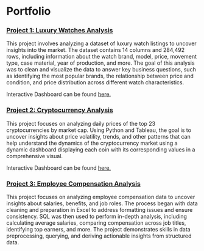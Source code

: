 # Portfolio


### [Project 1: Luxury Watches Analysis](https://github.com/MuhraHussain/Luxury-Watches-Analysis)

This project involves analyzing a dataset of luxury watch listings to uncover insights into the market. The dataset contains 14 columns and 284,492 rows, including information about the watch brand, model, price, movement type, case material, year of production, and more. The goal of this analysis was to clean and visualize the data to answer key business questions, such as identifying the most popular brands, the relationship between price and condition, and price distribution across different watch characteristics.

Interactive Dashboard can be found [here.](https://public.tableau.com/views/LuxuryWatchesPriceAnalysis/PricingDashboard?:language=en-US&:sid=&:redirect=auth&:display_count=n&:origin=viz_share_link)


### [Project 2: Cryptocurrency Analysis](https://github.com/MuhraHussain/Cryptocurrency-Analysis)

This project focuses on analyzing daily prices of the top 23 cryptocurrencies by market cap. Using Python and Tableau, the goal is to uncover insights about price volatility, trends, and other patterns that can help understand the dynamics of the cryptocurrency market using a dynamic dashboard displaying each coin with its corresponding values in a comprehensive visual.

Interactive Dashboard can be found [here.](https://public.tableau.com/views/Cryptocurrency_analysis/CryptocurrencyDashboard?:language=en-US&:sid=&:redirect=auth&:display_count=n&:origin=viz_share_link)


### [Project 3: Employee Compensation Analysis](https://github.com/MuhraHussain/Employee-Compensation-Analysis)

This project focuses on analyzing employee compensation data to uncover insights about salaries, benefits, and job roles. The process began with data cleaning and preparation in Excel to address formatting issues and ensure consistency. SQL was then used to perform in-depth analysis, including calculating average salaries, comparing compensation across job titles, identifying top earners, and more. The project demonstrates skills in data preprocessing, querying, and deriving actionable insights from structured data.
